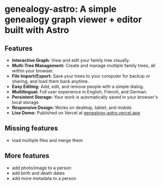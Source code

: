 # genealogy-astro: A simple genealogy graph viewer + editor built with Astro

## Features

- **Interactive Graph:** View and edit your family tree visually.
- **Multi-Tree Management:** Create and manage multiple family trees, all within your browser.
- **File Import/Export:** Save your trees to your computer for backup or sharing, and load them back anytime.
- **Easy Editing:** Add, edit, and remove people with a simple dialog.
- **Multilingual:** Full user experience in English, French, and German.
- **Persistent Storage:** Your work is automatically saved in your browser's local storage.
- **Responsive Design:** Works on desktop, tablet, and mobile.
- **Live Demo:** Published on Vercel at [genealogy-astro.vercel.app](https://genealogy-astro.vercel.app/)

## Missing features

- load multiple files and merge them

## More features

- add photo/image to a person
- add birth and death dates
- add more metadata to a person
